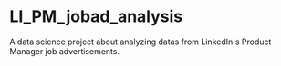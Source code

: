 # LI_PM_jobad_analysis
A data science project about analyzing datas from LinkedIn's Product Manager job advertisements.
